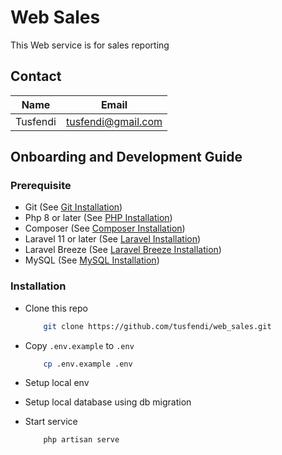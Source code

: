 # Web Sales

This Web service is for sales reporting

## Contact
| Name                   | Email                           |
| :--------------------: |:-------------------------------:|
| Tusfendi               | tusfendi@gmail.com              |

## Onboarding and Development Guide

### Prerequisite
- Git (See [Git Installation](https://git-scm.com/book/en/v2/Getting-Started-Installing-Git))
- Php 8 or later (See [PHP Installation](https://www.php.net/downloads))
- Composer (See [Composer Installation](https://getcomposer.org/download/))
- Laravel 11 or later (See [Laravel Installation](https://laravel.com/docs/11.x))
- Laravel Breeze (See [Laravel Breeze Installation](https://github.com/laravel/breeze))
- MySQL (See [MySQL Installation](https://dev.mysql.com/doc/mysql-installation-excerpt/5.7/en/))


### Installation
- Clone this repo

    ```sh
        git clone https://github.com/tusfendi/web_sales.git
    ```

- Copy `.env.example` to `.env`

    ```sh
        cp .env.example .env
    ```
- Setup local env
- Setup local database using db migration

- Start service
    ```sh
        php artisan serve
    ```